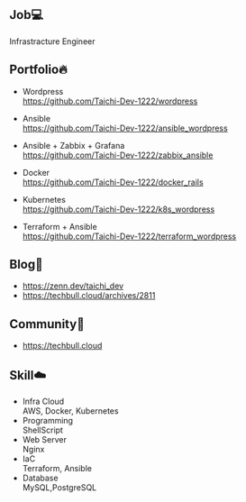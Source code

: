 ## Job💻
Infrastracture Engineer

## Portfolio🔥
- Wordpress  
https://github.com/Taichi-Dev-1222/wordpress

- Ansible  
https://github.com/Taichi-Dev-1222/ansible_wordpress

- Ansible + Zabbix + Grafana  
https://github.com/Taichi-Dev-1222/zabbix_ansible

- Docker  
https://github.com/Taichi-Dev-1222/docker_rails

- Kubernetes  
https://github.com/Taichi-Dev-1222/k8s_wordpress

- Terraform + Ansible  
https://github.com/Taichi-Dev-1222/terraform_wordpress  

## Blog📝
- https://zenn.dev/taichi_dev
- https://techbull.cloud/archives/2811

## Community🙌
- https://techbull.cloud

## Skill☁️
- Infra Cloud  
AWS, Docker, Kubernetes  
- Programming  
ShellScript  
- Web Server  
Nginx  
- IaC  
Terraform, Ansible  
- Database  
MySQL,PostgreSQL  
<!--
**Taichi-Dev-1222/Taichi-Dev-1222** is a ✨ _special_ ✨ repository because its `README.md` (this file) appears on your GitHub profile.

Here are some ideas to get you started:

- 🔭 I’m currently working on ...
- 🌱 I’m currently learning ...
- 👯 I’m looking to collaborate on ...
- 🤔 I’m looking for help with ...
- 💬 Ask me about ...
- 📫 How to reach me: ...
- 😄 Pronouns: ...
- ⚡ Fun fact: ...
-->
